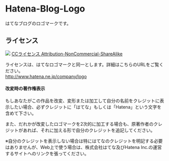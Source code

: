 # Hatena-Blog-Logo

はてなブログのロゴマークです。

## ライセンス

[![](http://www.hatena.ne.jp/images/cc_banner.gif)](http://creativecommons.org/licenses/by-nc-sa/2.1/jp/) 
[CCライセンス Attribution-NonCommercial-ShareAlike](http://creativecommons.org/licenses/by-nc-sa/2.1/jp/)

ライセンスは、はてなロゴマークと同一とします。詳細はこちらのURLをご覧ください。  
<http://www.hatena.ne.jp/company/logo>

#### 改変時の著作権表示

もしあなたがこの作品を改変、変形または加工して自分の名前をクレジットに表示したい場合、必ずクレジットに「はてな」もしくは「Hatena」という文字を含めて下さい。

また、だれかが改変したロゴマークを2次的に加工する場合も、原著作者のクレジットがあれば、それに加える形で自分のクレジットを追記してください。

※自分のクレジットを表示しない場合は特にはてなのクレジットを明記する必要はありませんが、Web上で使う場合は、株式会社はてな及びHatena Inc.の運営するサイトへのリンクを張ってください。
